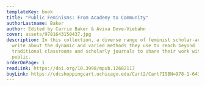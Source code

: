 ```yaml
---
templateKey: book
title: "Public Feminisms: From Academy to Community"
authorLastname: Baker
author: Edited by Carrie Baker & Aviva Dove-Viebahn
cover: assets/9781643150437.jpg
description: In this collection, a diverse range of feminist scholar-activists
  write about the dynamic and varied methods they use to reach beyond
  traditional classrooms and scholarly journals to share their work with the
  public.
orderOnPage: 1
readLink: https://doi.org/10.3998/mpub.12682117
buyLink: https://cdcshoppingcart.uchicago.edu/Cart2/Cart?ISBN=978-1-64315-043-7&PRESS=lever
---
```

